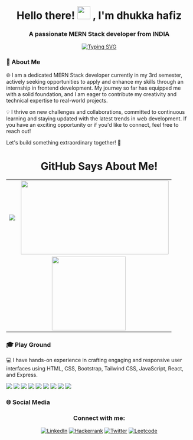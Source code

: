 <h1 align="center">
  Hello there! 
  <img src="https://media.giphy.com/media/hvRJCLFzcasrR4ia7z/giphy.gif" width="35">
  , I'm dhukka hafiz
</h1>
<h3 align="center">A passionate MERN Stack developer from INDIA</h3>

<p align="center">
  <a href="https://github.com/Dhukkahafiz"><img src="https://readme-typing-svg.demolab.com?font=Freeman&size=40&duration=3000&pause=900&color=36C2CE&center=true&vCenter=true&random=false&width=600&height=60&lines=MERN+Stack+Developer%2C;NODE+Backend+Developer%2C;React+FrontEnd+Developer%2C;Passionate+Programmer%2C;Love+to+Learn+New+Stuff%2C" alt="Typing SVG" /></a>
</p>

<h3 align="left"> 🚀 About Me</h3>

🌐 I am a dedicated MERN Stack developer currently in my 3rd semester, actively seeking opportunities to apply and enhance my skills through an internship in frontend development. My journey so far has equipped me with a solid foundation, and I am eager to contribute my creativity and technical expertise to real-world projects.

💡 I thrive on new challenges and collaborations, committed to continuous learning and staying updated with the latest trends in web development. If you have an exciting opportunity or if you'd like to connect, feel free to reach out!

Let's build something extraordinary together! 🚀

<h1 align="center">GitHub Says About Me!</h1>

<table align="center">
  <tr>
    <td>
      <a href="https://github.com/Dhukkahafiz">
  <img align="center" src="https://github-readme-stats.vercel.app/api?username=Dhukkahafiz&show_icons=true&theme=dracula&private=true&include_all_commits=true" />
</a>
    </td>
    <td>
      <a href="https://github.com/Dhukkahafiz">
        <img align="center" src="https://github-readme-stats.vercel.app/api/top-langs/?username=Dhukkahafiz&hide=jupyter%20notebook,css&layout=compact&theme=dracula" width="400" height="200"/>
      </a>
    </td>
  </tr>
  <tr>
    <td colspan="2" align="center">
      <img height="200" src="https://github-readme-streak-stats.herokuapp.com/?user=Dhukkahafiz&theme=dark&background=0d1117&date_format=M%20j%5B%2C%20Y%5D" alt="" />
    </td>
  </tr>
</table>

<h3 align="left"> 🎓 Play Ground</h3>

💻 I have hands-on experience in crafting engaging and responsive user interfaces using HTML, CSS, Bootstrap, Tailwind CSS, JavaScript, React, and Express.


<div>
<img src="https://img.shields.io/badge/-javascript-F7DF1E?&style=for-the-badge&logo=javascript&logoColor=black" />
<img src="https://img.shields.io/badge/-Node.js-87BF00?&style=for-the-badge&logo=node.js&logoColor=black" />
<img src="https://img.shields.io/badge/-Express.js-F7F7F7?&style=for-the-badge&logo=express&logoColor=black" />
<img src="https://img.shields.io/badge/-ReactJS-grey?&style=for-the-badge&logo=react&logoColor=61DAFB" />
<img src="https://img.shields.io/badge/-MySQL-42759C?&style=for-the-badge&logo=mysql&logoColor=f7f7f7" />
<img src="https://img.shields.io/badge/-Next.js-000000?&style=for-the-badge&logo=next.js&logoColor=f7f7f7" />
<img src="https://img.shields.io/badge/-Postman-F56933?&style=for-the-badge&logo=postman&logoColor=f7f7f7" />
<img src="https://img.shields.io/badge/-Git-F05032?&style=for-the-badge&logo=git&logoColor=white" /> 
<img src="https://img.shields.io/badge/github-%23121011.svg?style=for-the-badge&logo=github&logoColor=white" />
</div>



<h3 align="left"> 🌐 Social Media</h3> 

<h3 align="center">Connect with me:</h3>
<div align="center">
  <a href="https://www.linkedin.com/in/Dhukkahafiz" target=""><img src="https://img.shields.io/badge/LinkedIn-0077B5?style=for-the-badge&logo=linkedin&logoColor=white" alt="LinkedIn"></a>
  <a href="https://www.hackerrank.com/profile/Dhukkahafiz" target=""><img src="https://img.shields.io/badge/Hackerrank-E4405F?style=for-the-badge&logo=Hackerrank&logoColor=white" alt="Hackerrank"></a>
  <a href="https://twitter.com/Dhukkahafiz" target=""><img src="https://img.shields.io/badge/Twitter-1DA1F2?style=for-the-badge&logo=twitter&logoColor=white" alt="Twitter"></a>
  <a href="https://leetcode.com/Dhukkahafiz/" target=""><img src="https://img.shields.io/badge/Leetcode-D14836?style=for-the-badge&logo=leetcode&logoColor=white" alt="Leetcode"></a>
</div>
